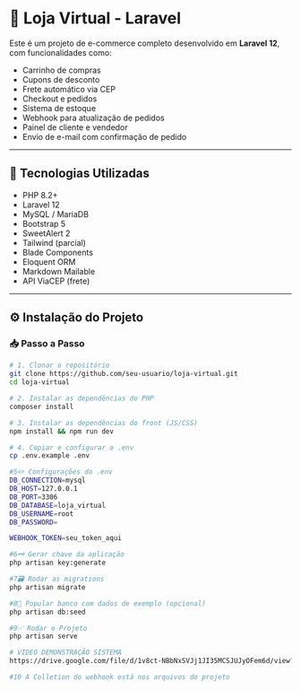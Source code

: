 # 🛒 Loja Virtual - Laravel

Este é um projeto de e-commerce completo desenvolvido em **Laravel 12**, com funcionalidades como:

- Carrinho de compras
- Cupons de desconto
- Frete automático via CEP
- Checkout e pedidos
- Sistema de estoque
- Webhook para atualização de pedidos
- Painel de cliente e vendedor
- Envio de e-mail com confirmação de pedido

---

## 🚀 Tecnologias Utilizadas

- PHP 8.2+
- Laravel 12
- MySQL / MariaDB
- Bootstrap 5
- SweetAlert 2
- Tailwind (parcial)
- Blade Components
- Eloquent ORM
- Markdown Mailable
- API ViaCEP (frete)

---
## ⚙️ Instalação do Projeto
### 📥 Passo a Passo

```bash
# 1. Clonar o repositório
git clone https://github.com/seu-usuario/loja-virtual.git
cd loja-virtual

# 2. Instalar as dependências do PHP
composer install

# 3. Instalar as dependências do front (JS/CSS)
npm install && npm run dev

# 4. Copiar e configurar o .env
cp .env.example .env

#5✏️ Configurações do .env
DB_CONNECTION=mysql
DB_HOST=127.0.0.1
DB_PORT=3306
DB_DATABASE=loja_virtual
DB_USERNAME=root
DB_PASSWORD=

WEBHOOK_TOKEN=seu_token_aqui

#6🗝️ Gerar chave da aplicação
php artisan key:generate

#7🗃️ Rodar as migrations
php artisan migrate

#8🌱 Popular banco com dados de exemplo (opcional)
php artisan db:seed

#9✅ Rodar o Projeto
php artisan serve

# VIDEO DEMONSTRAÇÃO SISTEMA
https://drive.google.com/file/d/1v8ct-NBbNxSVJj1JI35MCSJUJyOFem6d/view?usp=sharing

#10 A Colletion do webhook está nos arquivos do projeto

